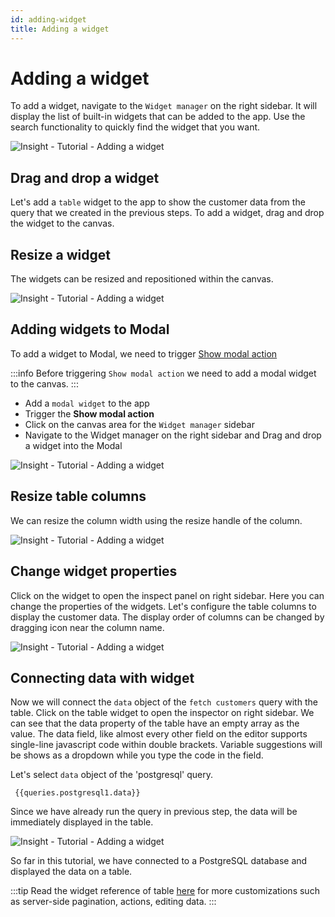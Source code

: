 ```yaml
---
id: adding-widget
title: Adding a widget
---
```


# Adding a widget

To add a widget, navigate to the `Widget manager` on the right sidebar. It will display the list of built-in widgets that can be added to the app. Use the search functionality to quickly find the widget that you want.

<div style={{textAlign: 'center'}}>

![Insight - Tutorial - Adding a widget](/_images/insight2/tutorial/adding-widget/widget.png)

</div>

## Drag and drop a widget
Let's add a `table` widget to the app to show the customer data from the query that we created in the previous steps.
To add a widget, drag and drop the widget to the canvas.

## Resize a widget
The widgets can be resized and repositioned within the canvas.

<div style={{textAlign: 'center'}}>

![Insight - Tutorial - Adding a widget](/_images/insight2/tutorial/adding-widget/resize.gif)

</div>

## Adding widgets to Modal
To add a widget to Modal, we need to trigger [Show modal action](/docs/tutorial/actions#available-actions)

:::info
Before triggering `Show modal action` we need to add a modal widget to the canvas.
:::

- Add a `modal widget` to the app
- Trigger the **Show modal action**
- Click on the canvas area for the `Widget manager` sidebar
- Navigate to the Widget manager on the right sidebar and Drag and drop a widget into the Modal

<div style={{textAlign: 'center'}}>

![Insight - Tutorial - Adding a widget](/_images/insight2/tutorial/adding-widget/modal.gif)

</div>

## Resize table columns
We can resize the column width using the resize handle of the column.

<div style={{textAlign: 'center'}}>

![Insight - Tutorial - Adding a widget](/_images/insight2/tutorial/adding-widget/resize-table-column.gif)

</div>

## Change widget properties
Click on the widget to open the inspect panel on right sidebar. Here you can change the properties of the widgets. Let's configure the table columns to display the customer data. The display order of columns can be changed by dragging icon near the column name.

<div style={{textAlign: 'center'}}>

![Insight - Tutorial - Adding a widget](/_images/insight2/tutorial/adding-widget/inspect-panel.gif)

</div>

## Connecting data with widget
Now we will connect the `data` object of the `fetch customers` query with the table. Click on the table widget to open the inspector on right sidebar. We can see that the data property of the table have an empty array as the value. The data field, like almost every other field on the editor supports single-line javascript code within double brackets. Variable suggestions will be shows as a dropdown while you type the code in the field.

Let's select `data` object of the 'postgresql' query.

` {{queries.postgresql1.data}}`

Since we have already run the query in previous step, the data will be immediately displayed in the table.

<div style={{textAlign: 'center'}}>

![Insight - Tutorial - Adding a widget](/_images/insight2/tutorial/adding-widget/table-data.png)

</div>

So far in this tutorial, we have connected to a PostgreSQL database and displayed the data on a table.

:::tip
Read the widget reference of table [here](/docs/widgets/table) for more customizations such as server-side pagination, actions, editing data.
:::
